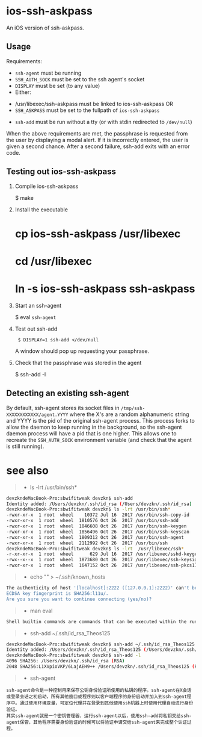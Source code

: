 ios-ssh-askpass
===============

An iOS version of ssh-askpass.

Usage
-----

Requirements:

  * `ssh-agent` must be running
  * `SSH_AUTH_SOCK` must be set to the ssh agent's socket
  * `DISPLAY` must be set (to any value)
  * Either:
   - /usr/libexec/ssh-askpass must be linked to ios-ssh-askpass OR
   - `SSH_ASKPASS` must be set to the fullpath of `ios-ssh-askpass`
  * `ssh-add` must be run without a tty (or with stdin redirected to `/dev/null`)

When the above requirements are met, the passphrase is requested from the user by displaying a modal alert. If it is incorrectly entered, the user is given a second chance. After a second failure, ssh-add exits with an error code.

Testing out ios-ssh-askpass
---------------------------

1) Compile ios-ssh-askpass

    $ make

2) Install the executable

    # cp ios-ssh-askpass /usr/libexec
    # cd /usr/libexec
    # ln -s ios-ssh-askpass ssh-askpass

3) Start an ssh-agent

    $ eval `ssh-agent`

4) Test out ssh-add

        $ DISPLAY=1 ssh-add </dev/null

    A window should pop up requesting your passphrase.

5) Check that the passphrase was stored in the agent

    $ ssh-add -l

Detecting an existing ssh-agent
-------------------------------

By default, ssh-agent stores its socket files in `/tmp/ssh-XXXXXXXXXXXX/agent.YYYY` where the X's are a random alphanumeric string and YYYY is the pid of the original ssh-agent process. This process forks to allow the daemon to keep running in the background, so the ssh-agent daemon process will have a pid that is one higher. This allows one to recreate the `SSH_AUTH_SOCK` environment variable (and check that the agent is still running).


# see also
>*  ls -lrt /usr/bin/ssh*
```sh
devzkndeMacBook-Pro:sbwifitweak devzkn$ ssh-add
Identity added: /Users/devzkn/.ssh/id_rsa (/Users/devzkn/.ssh/id_rsa)
devzkndeMacBook-Pro:sbwifitweak devzkn$ ls -lrt /usr/bin/ssh*
-rwxr-xr-x  1 root  wheel    10372 Jul 16  2017 /usr/bin/ssh-copy-id
-rwxr-xr-x  1 root  wheel  1810576 Oct 26  2017 /usr/bin/ssh-add
-rwxr-xr-x  1 root  wheel  1846608 Oct 26  2017 /usr/bin/ssh-keygen
-rwxr-xr-x  1 root  wheel  1856496 Oct 26  2017 /usr/bin/ssh-keyscan
-rwxr-xr-x  1 root  wheel  1809312 Oct 26  2017 /usr/bin/ssh-agent
-rwxr-xr-x  1 root  wheel  2112992 Oct 26  2017 /usr/bin/ssh
devzkndeMacBook-Pro:sbwifitweak devzkn$ ls -lrt  /usr/libexec/ssh*
-r-xr-xr-x  1 root  wheel      629 Jul 16  2017 /usr/libexec/sshd-keygen-wrapper
-rwx--x--x  1 root  wheel  1873680 Oct 26  2017 /usr/libexec/ssh-keysign
-rwxr-xr-x  1 root  wheel  1647152 Oct 26  2017 /usr/libexec/ssh-pkcs11-helper
```
>* echo "" > ~/.ssh/known_hosts
```sh
The authenticity of host '[localhost]:2222 ([127.0.0.1]:2222)' can't be established.
ECDSA key fingerprint is SHA256:l11u/.
Are you sure you want to continue connecting (yes/no)? 
```

>* man eval
```sh 
Shell builtin commands are commands that can be executed within the running shell's process. 
```
>* ssh-add ~/.ssh/id_rsa_Theos125
```sh
devzkndeMacBook-Pro:sbwifitweak devzkn$ ssh-add ~/.ssh/id_rsa_Theos125
Identity added: /Users/devzkn/.ssh/id_rsa_Theos125 (/Users/devzkn/.ssh/id_rsa_Theos125)
devzkndeMacBook-Pro:sbwifitweak devzkn$ ssh-add -l
4096 SHA256: /Users/devzkn/.ssh/id_rsa (RSA)
2048 SHA256:L1XVpioVKP/6LajAEH9++ /Users/devzkn/.ssh/id_rsa_Theos125 (RSA)
```

>* ssh-agent
```
ssh-agent命令是一种控制用来保存公钥身份验证所使用的私钥的程序。ssh-agent在X会话或登录会话之初启动，所有其他窗口或程序则以客户端程序的身份启动并加入到ssh-agent程序中。通过使用环境变量，可定位代理并在登录到其他使用ssh机器上时使用代理自动进行身份验证。
其实ssh-agent就是一个密钥管理器，运行ssh-agent以后，使用ssh-add将私钥交给ssh-agent保管，其他程序需要身份验证的时候可以将验证申请交给ssh-agent来完成整个认证过程。
```


